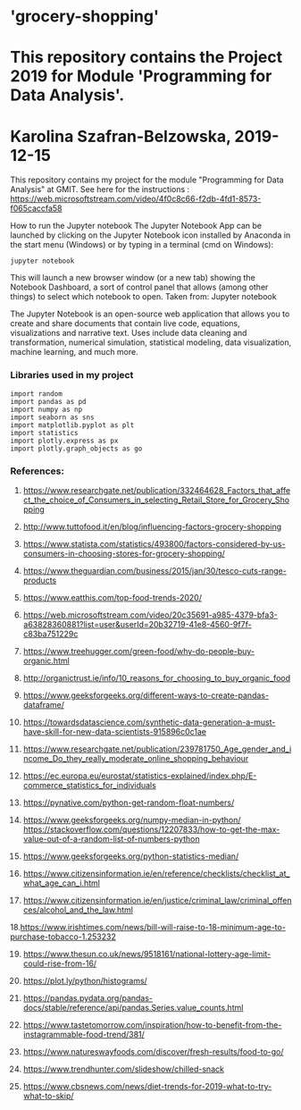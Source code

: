 # 'grocery-shopping'

# This repository contains the Project 2019 for Module 'Programming for Data Analysis'.
# Karolina Szafran-Belzowska, 2019-12-15


This repository contains my project for the module "Programming for Data Analysis" at GMIT. See here for the instructions : https://web.microsoftstream.com/video/4f0c8c66-f2db-4fd1-8573-f065caccfa58


How to run the Jupyter notebook
The Jupyter Notebook App can be launched by clicking on the Jupyter Notebook icon installed by Anaconda in the start menu (Windows) or by typing in a terminal (cmd on Windows):
```
jupyter notebook
```

This will launch a new browser window (or a new tab) showing the Notebook Dashboard, a sort of control panel that allows (among other things) to select which notebook to open. Taken from: Jupyter notebook

The Jupyter Notebook is an open-source web application that allows you to create and share documents that contain live code, equations, visualizations and narrative text. Uses include data cleaning and transformation, numerical simulation, statistical modeling, data visualization, machine learning, and much more.

### Libraries used in my project
```
import random
import pandas as pd
import numpy as np
import seaborn as sns
import matplotlib.pyplot as plt
import statistics 
import plotly.express as px
import plotly.graph_objects as go
```

### References: 

1. https://www.researchgate.net/publication/332464628_Factors_that_affect_the_choice_of_Consumers_in_selecting_Retail_Store_for_Grocery_Shopping

2. http://www.tuttofood.it/en/blog/influencing-factors-grocery-shopping

3. https://www.statista.com/statistics/493800/factors-considered-by-us-consumers-in-choosing-stores-for-grocery-shopping/

4. https://www.theguardian.com/business/2015/jan/30/tesco-cuts-range-products

5. https://www.eatthis.com/top-food-trends-2020/

6. https://web.microsoftstream.com/video/20c35691-a985-4379-bfa3-a63828360881?list=user&userId=20b32719-41e8-4560-9f7f-c83ba751229c

7. https://www.treehugger.com/green-food/why-do-people-buy-organic.html

8. http://organictrust.ie/info/10_reasons_for_choosing_to_buy_organic_food

9. https://www.geeksforgeeks.org/different-ways-to-create-pandas-dataframe/

10. https://towardsdatascience.com/synthetic-data-generation-a-must-have-skill-for-new-data-scientists-915896c0c1ae

11. https://www.researchgate.net/publication/239781750_Age_gender_and_income_Do_they_really_moderate_online_shopping_behaviour

12. https://ec.europa.eu/eurostat/statistics-explained/index.php/E-commerce_statistics_for_individuals

13. https://pynative.com/python-get-random-float-numbers/

14. https://www.geeksforgeeks.org/numpy-median-in-python/
    https://stackoverflow.com/questions/12207833/how-to-get-the-max-value-out-of-a-random-list-of-numbers-python

15. https://www.geeksforgeeks.org/python-statistics-median/

16. https://www.citizensinformation.ie/en/reference/checklists/checklist_at_what_age_can_i.html

17. https://www.citizensinformation.ie/en/justice/criminal_law/criminal_offences/alcohol_and_the_law.html

18.https://www.irishtimes.com/news/bill-will-raise-to-18-minimum-age-to-purchase-tobacco-1.253232

19. https://www.thesun.co.uk/news/9518161/national-lottery-age-limit-could-rise-from-16/

20. https://plot.ly/python/histograms/

21. https://pandas.pydata.org/pandas-docs/stable/reference/api/pandas.Series.value_counts.html

22. https://www.tastetomorrow.com/inspiration/how-to-benefit-from-the-instagrammable-food-trend/381/

23. https://www.natureswayfoods.com/discover/fresh-results/food-to-go/

24. https://www.trendhunter.com/slideshow/chilled-snack

25. https://www.cbsnews.com/news/diet-trends-for-2019-what-to-try-what-to-skip/
